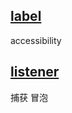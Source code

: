 ## [label](https://gugegev5.github.io/backup_info/%E6%AF%8F%E6%97%A5%E6%80%BB%E7%BB%93/2020/20200914/label.html)
accessibility

## [listener](https://gugegev5.github.io/backup_info/%E6%AF%8F%E6%97%A5%E6%80%BB%E7%BB%93/2020/20200914/listener.html)
捕获 冒泡
